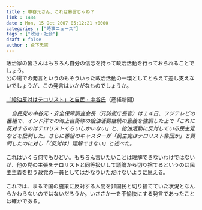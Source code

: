 ```yaml
---
title : 中谷元さん、これは暴言じゃね？
link : 1484
date : Mon, 15 Oct 2007 05:12:21 +0000
categories : ["時事ニュース"]
tags : ["政治・社会"]
draft : false
author : 倉下忠憲
---
```


政治家の皆さんはもちろん自分の信念を持って政治活動を行っておられることでしょう。<BR>公の場での発言というのもそういった政治活動の一環としてとらえて差し支えないでしょうが、この発言はいかがなものでしょうか。<BR><BR><A HREF="http://sankei.jp.msn.com/politics/situation/071014/stt0710142228001-n1.htm" TARGET="_blank">「給油反対はテロリスト」と自民・中谷氏</A>（産経新聞）<BR><BR><I>　自民党の中谷元・安全保障調査会長（元防衛庁長官）は１４日、フジテレビの番組で、インド洋での海上自衛隊の給油活動継続の意義を強調した上で「これに反対するのはテロリストくらいしかいない」と、給油活動に反対している民主党などを批判した。さらに番組のキャスターが「民主党はテロリスト集団か」と質問したのに対し「（反対は）理解できない」と述べた。</I><BR><BR>これはいくら何でもひどい。もちろん言いたいことは理解できないわけではないが、他の党の主張をテロリストと同等扱いして議論から切り捨てるというのは民主主義を担う政党の一員としてはかなりいただけないように思える。<BR><BR>これでは、まるで国の施策に反対する人間を非国民と切り捨てていた状況となんらかわらないのではないだろうか。いささか一を不愉快にする発言であったことは確かである。<br><br>
